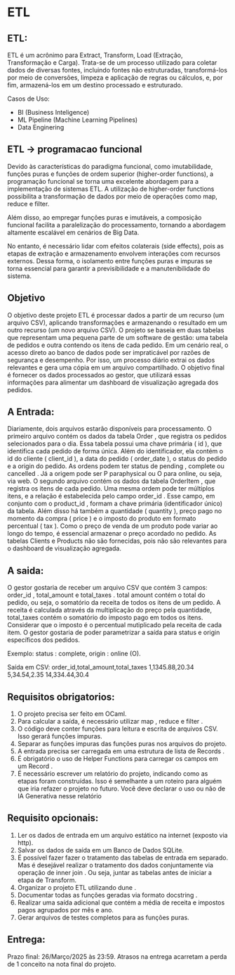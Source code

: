 # ETL

## ETL: 
ETL é um acrônimo para
Extract, Transform, Load (Extração, Transformação e Carga). Trata-se de um processo utilizado para coletar dados de diversas fontes, incluindo fontes não estruturadas, transformá-los por meio de conversões, limpeza e aplicação de regras ou cálculos, e, por fim, armazená-los em um destino processado e estruturado.

Casos de Uso:
- BI (Business Inteligence)
- ML Pipeline (Machine Learning Pipelines)
- Data Enginering

## ETL -> programacao funcional
Devido às características do paradigma funcional, como imutabilidade, funções puras e funções de ordem superior (higher-order functions), a programação funcional se torna uma excelente abordagem para a implementação de sistemas ETL. A utilização de higher-order functions possibilita a transformação de dados por meio de operações como map, reduce e filter. 

Além disso, ao empregar funções puras e imutáveis, a composição funcional facilita a paralelização do processamento, tornando a abordagem altamente escalável em cenários de
Big Data. 

No entanto, é necessário lidar com efeitos colaterais (side effects), pois as etapas de extração e armazenamento envolvem interações com recursos externos. Dessa forma, o isolamento entre funções puras e impuras se torna essencial para garantir a previsibilidade e a manutenibilidade do
sistema.

## Objetivo
O objetivo deste projeto ETL é processar dados a partir de um recurso (um arquivo CSV), aplicando transformações e armazenando o resultado em um outro recurso (um novo arquivo CSV).
O projeto se baseia em duas tabelas que representam uma pequena parte de um software de gestão: uma tabela de pedidos e outra contendo os itens de cada pedido. Em um cenário real, o acesso direto ao banco de dados pode ser impraticável por razões de
segurança e desempenho. Por isso, um processo diário extrai os dados relevantes e gera uma cópia em um arquivo compartilhado.
O objetivo final é fornecer os dados processados ao gestor, que utilizará essas informações para alimentar um dashboard de visualização agregada dos pedidos.


## A Entrada:
Diariamente, dois arquivos estarão disponíveis para processamento.
O primeiro arquivo contém os dados da tabela Order , que registra os pedidos selecionados para o dia. Essa tabela possui uma chave primária ( id ), que identifica cada pedido de forma única. Além do identificador, ela contém o id do cliente ( client_id ), a data do pedido ( order_date ), o status do pedido e a origin do pedido.
As ordens podem ter status de pending , complete ou cancelled . Já a origem pode ser P paraphysical ou O para online, ou seja, via web.
O segundo arquivo contém os dados da tabela OrderItem , que registra os itens de cada pedido. Uma mesma ordem pode ter múltiplos itens, e a relação é estabelecida pelo campo order_id . Esse campo, em conjunto com o product_id , formam a chave primária (identificador único) da tabela.
Além disso há também a quantidade ( quantity ), preço pago no momento da compra ( price ) e o imposto do produto em formato percentual ( tax ). Como o preço de venda de um produto pode variar ao longo do tempo, é essencial armazenar o preço acordado no pedido.
As tabelas Clients e Products não são fornecidas, pois não são relevantes para o dashboard de visualização agregada.

## A saida:
O gestor gostaria de receber um arquivo CSV que contém 3 campos: order_id , total_amount e total_taxes . total amount contém o total do pedido, ou seja, o somatório da receita de todos os itens de um pedido. A receita é calculada através da multiplicação do preço pela quantidade, total_taxes contém o somatório do imposto pago em todos os itens. Considerar que o imposto é o percentual mutiplicado pela receita de cada item. O gestor gostaria de poder parametrizar a saída para status e origin específicos dos pedidos.

Exemplo: status : complete, origin : online (O).

Saída em CSV:
order_id,total_amount,total_taxes
1,1345.88,20.34
5,34.54,2.35
14,334.44,30.4

## Requisitos obrigatorios:
1. O projeto precisa ser feito em OCaml.
2. Para calcular a saída, é necessário utilizar map , reduce e filter .
3. O código deve conter funções para leitura e escrita de arquivos CSV. Isso gerará funções impuras.
4. Separar as funções impuras das funções puras nos arquivos do projeto.
5. A entrada precisa ser carregada em uma estrutura de lista de Records .
6. É obrigatório o uso de Helper Functions para carregar os campos em um Record .
7. É necessário escrever um relatório do projeto, indicando como as etapas foram construídas. Isso é semelhante a um roteiro para alguém que iria refazer o projeto no futuro. Você deve declarar o uso ou não de IA Generativa nesse relatório

## Requisito opcionais:
1. Ler os dados de entrada em um arquivo estático na internet (exposto via http).
2. Salvar os dados de saída em um Banco de Dados SQLite.
3. É possível fazer fazer o tratamento das tabelas de entrada em separado. Mas é desejável realizar o tratamento dos dados conjuntamente via operação de inner join . Ou seja, juntar as tabelas antes de iniciar a etapa de Transform.
4. Organizar o projeto ETL utilizando dune .
5. Documentar todas as funções geradas via formato docstring .
6. Realizar uma saída adicional que contém a média de receita e impostos pagos agrupados por mês e ano.
7. Gerar arquivos de testes completos para as funções puras.

## Entrega:
Prazo final: 26/Março/2025 às 23:59. Atrasos na entrega acarretam a perda de 1 conceito na nota final do projeto.

